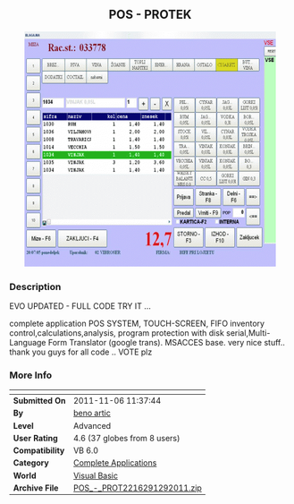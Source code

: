 ﻿<div align="center">

## POS \- PROTEK

<img src="PIC201045167278478.gif">
</div>

### Description

EVO UPDATED - FULL CODE TRY IT ...

complete application POS SYSTEM, TOUCH-SCREEN, FIFO inventory control,calculations,analysis, program protection with disk serial,Multi-Language Form Translator (google trans). MSACCES base. very nice stuff.. thank you guys for all code .. VOTE plz
 
### More Info
 


<span>             |<span>
---                |---
**Submitted On**   |2011-11-06 11:37:44
**By**             |[beno artic](https://github.com/Planet-Source-Code/PSCIndex/blob/master/ByAuthor/beno-artic.md)
**Level**          |Advanced
**User Rating**    |4.6 (37 globes from 8 users)
**Compatibility**  |VB 6\.0
**Category**       |[Complete Applications](https://github.com/Planet-Source-Code/PSCIndex/blob/master/ByCategory/complete-applications__1-27.md)
**World**          |[Visual Basic](https://github.com/Planet-Source-Code/PSCIndex/blob/master/ByWorld/visual-basic.md)
**Archive File**   |[POS\_\-\_PROT2216291292011\.zip](https://github.com/Planet-Source-Code/beno-artic-pos-protek__1-73054/archive/master.zip)








